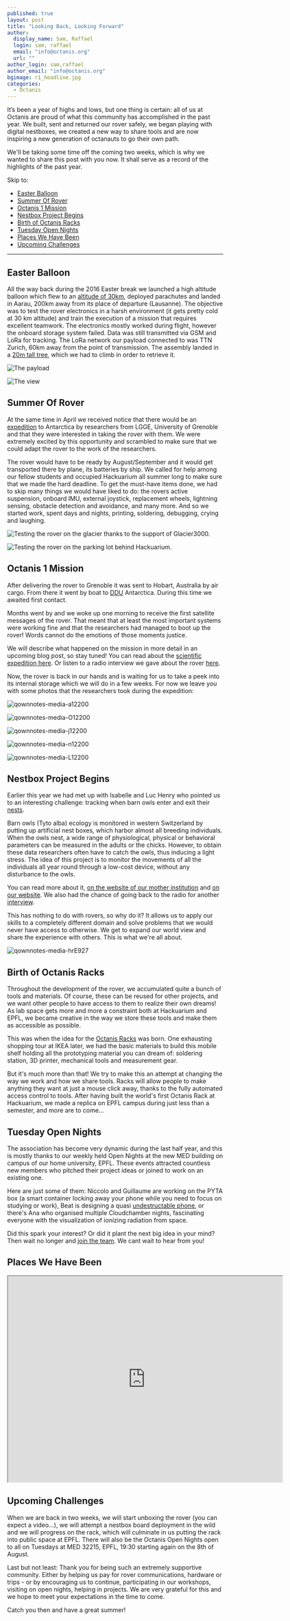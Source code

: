```yaml
---
published: true
layout: post
title: "Looking Back, Looking Forward"
author:
  display_name: Sam, Raffael
  login: sam, raffael
  email: "info@octanis.org"
  url: ""
author_login: sam,raffael
author_email: "info@octanis.org"
bgimage: r1_headline.jpg
categories:
  - Octanis
---
```

<style>.post img{width:90%;}</style>
It’s been a year of highs and lows, but one thing is certain: all of us at Octanis are proud of what this community has accomplished in the past year. We built, sent  and returned our rover safely, we began playing with digital nestboxes, we created a new way to share tools and are now inspiring a new generation of octanauts to go their own path.

We'll be taking some time off the coming two weeks, which is why we wanted to share this post with you now. It shall serve as a record of the highlights of the past year. 


Skip to:
- [Easter Balloon](#easter-balloon)
- [Summer Of Rover](#summer-of-rover)
- [Octanis 1 Mission](#octanis-1-mission)
- [Nestbox Project Begins](#nestbox-project-begins)
- [Birth of Octanis Racks](#birth-of-octanis-racks)
- [Tuesday Open Nights](#tuesday-open-nights)
- [Places We Have Been](#places-we-have-been)
- [Upcoming Challenges](#upcoming-challenges)

<hr>


Easter Balloon
--

All the way back during the 2016 Easter break we launched a high altitude balloon which flew to an [altitude of 30km](https://www.youtube.com/watch?v=5ofTnTHHLTI), deployed parachutes and landed in Aarau, 200km away from its place of departure (Lausanne). The objective was to test the rover electronics in a harsh environment (it gets pretty cold at 30 km altitude) and train the execution of a mission that requires excellent teamwork. The electronics mostly worked during flight, however the onboard storage system failed. Data was still transmitted via GSM and LoRa for tracking. The LoRa network our payload connected to was TTN Zurich, 60km away from the point of transmission. The assembly landed in a [20m tall tree](https://www.youtube.com/watch?v=TCz1tmmh9I8), which we had to climb in order to retrieve it.

![The payload](/media/1161137843.jpg)


![The view](/media/554811395.jpg)




Summer Of Rover
--
At the same time in April we received notice that there would be an [expedition](http://asumablog.wordpress.com/) to Antarctica by researchers from LGGE, University of Grenoble and that they were interested in taking the rover with them. We were extremely excited by this opportunity and scrambled to make sure that we could adapt the rover to the work of the researchers. 

The rover would have to be ready by August/September and it would get transported there by plane, its batteries by ship. We called for help among our fellow students and occupied Hackuarium all summer long to make sure that we made the hard deadline. To get the must-have items done, we had to skip many things we would have liked to do: the rovers active suspension, onboard IMU, external joystick, replacement wheels, lightning sensing, obstacle detection and avoidance, and many more. And so we started work, spent days and nights, printing, soldering, debugging, crying and  laughing.

![Testing the rover on the glacier thanks to the support of Glacier3000.](/media/1882163861.jpg)

![Testing the rover on the parking lot behind Hackuarium.](/media/713445762.jpg)



Octanis 1 Mission 
--
After delivering the rover to Grenoble it was sent to Hobart, Australia by air cargo. From there it went by boat to [DDU](http://www.institut-polaire.fr/ipev-en/support-for-science/antarctica/dumont-durville/) Antarctica. During this time we awaited first contact. 

Months went by and we woke up one morning to receive the first satellite messages of the rover. That meant that at least the most important systems were working fine and that the researchers had managed to boot up the rover! Words cannot do the emotions of those moments justice.

We will describe what happened on the mission in more detail in an upcoming blog post, so stay tuned! You can read about the [scientific expedition here](http://asumablog.wordpress.com/).  Or listen to a radio interview we gave about the rover [here](http://www.rts.ch/play/radio/cqfd/audio/un-robot-autonome-en-antarctique?id=8164219
).

Now, the rover is back in our hands and is waiting for us to take a peek into its internal storage which we will do in a few weeks. For now we leave you with some photos that the researchers took during the expedition:

![qownnotes-media-a12200](/media/2089202888.jpg)

![qownnotes-media-O12200](/media/682972637.jpg)

![qownnotes-media-j12200](/media/925085428.jpg)

![qownnotes-media-n12200](/media/1893801860.jpg)

![qownnotes-media-L12200](/media/1286027472.jpg)




Nestbox Project Begins
--
Earlier this year we had met up with Isabelle and Luc Henry who pointed us to an interesting challenge: tracking when barn owls enter and exit their [nests](https://en.wikipedia.org/wiki/Barn_owl#Nest_boxes). 

Barn owls (Tyto alba) ecology is monitored in western Switzerland by putting up artificial nest boxes, which harbor almost all breeding individuals. When the owls nest, a wide range of physiological, physical or behavioral parameters can be measured in the adults or the chicks. However, to obtain these data researchers often have to catch the owls, thus inducing a light stress. The idea of this project is to monitor the movements of all the individuals all year round through a low-cost device, without any disturbance to the owls.

You can read more about it, [on the website of our mother institution](https://actu.epfl.ch/news/digital-birdhouses-make-studying-owls-easier/) and [on our website](http://nestbox.octanis.org/). We also had the chance of going back to the radio for another [interview](https://www.rts.ch/play/radio/cqfd/audio/des-nichoirs-digitaux-pour-observer-les-chouettes?id=8606387).

This has nothing to do with rovers, so why do it? It allows us to apply our skills to a completely different domain and solve problems that we would never have access to otherwise. We get to expand our world view and share the experience with others. This is what we're all about.

![qownnotes-media-hrE927](/media/754826315.jpg)



Birth of Octanis Racks
--

Throughout the development of the rover, we accumulated quite a bunch of tools and materials. Of course, these can be reused for other projects, and we want other people to have access to them to realize their own dreams! As lab space gets more and more a constraint both at Hackuarium and EPFL, we became creative in the way we store these tools and make them as accessible as possible.

This was when the idea for the [Octanis Racks](http://octanis.org/rack/) was born. One exhausting shopping tour at IKEA later, we had the basic materials to build this mobile shelf holding all the prototyping material you can dream of: soldering station, 3D printer, mechanical tools and measurement gear. 

But it's much more than that! We try to make this an attempt at changing the way we work and how we share tools. Racks will allow people to make anything they want at just a mouse click away, thanks to the fully automated access control to tools. After having built the world's first Octanis Rack at Hackuarium, we made a replica on EPFL campus during just less than a semester, and more are to come...



Tuesday Open Nights
--

The association has become very dynamic during the last half year, and this is mostly thanks to our weekly held Open Nights at the new MED building on campus of our home university, EPFL. These events attracted countless new members who pitched their project ideas or joined to work on an existing one. 

Here are just some of them: Niccolo and Guillaume are working on the PYTA box (a smart container locking away your phone while you need to focus on studying or work), Beat is designing a quasi [undestructable phone](https://wiki.octanis.org/octanisx/phone), or there's Ana who organised multiple Cloudchamber nights, fascinating everyone with the visualization of ionizing radiation from space.

Did this spark your interest? Or did it plant the next big idea in your mind? Then wait no longer and [join the team](http://octanis.org/start/). We cant wait to hear from you!


Places We Have Been
--
<iframe src="https://www.google.com/maps/d/embed?mid=1LyAbmQPUa4FB-te_NuuLfdfHqJs" width="640" height="480"></iframe>


Upcoming Challenges
--
When we are back in two weeks, we will start unboxing the rover (you can expect a video...), we will attempt a nestbox board deployment in the wild and we will progress on the rack, which will culminate in us putting the rack into public space at EPFL. There will also be the Octanis Open Nights open to all on Tuesdays at MED 32215, EPFL, 19:30 starting again on the 8th of August. 

Last but not least: Thank you for being such an extremely supportive community. Either by helping us pay for rover communications, hardware or trips  - or by encouraging us to continue, participating in our workshops, visiting on open nights, helping in projects. We are very grateful for this and we hope to meet your expectations in the time to come.

Catch you then and have a great summer!

